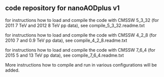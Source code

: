 code repository for nanoAODplus v1
----------------------------------

   for instructions how to load and compile the code with 
   CMSSW 5_3_32 (for 2011 7 TeV and 2012 8 TeV pp data), see
compile_5_3_32.readme.txt

   for instructions how to load and compile the code with 
   CMSSW 4_2_8 (for 2010 7 and 0.9 TeV pp data), see
compile_4_2_8.readme.txt

   for instructions how to load and compile the code with 
   CMSSW 7_6_4 (for 2015 5 and 13 TeV pp data), see
compile_7_6_4.readme.txt

More instructions how to compile and run in various configurations 
will be added. 